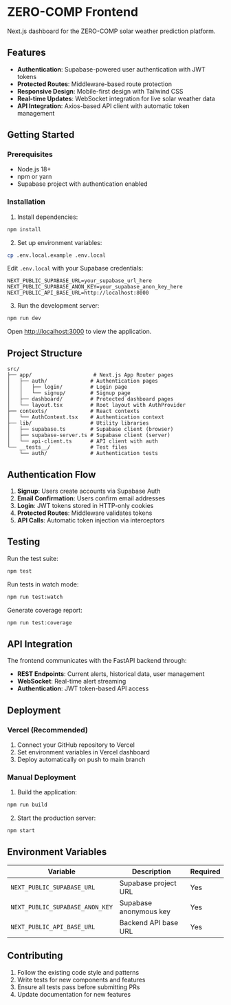 # ZERO-COMP Frontend

Next.js dashboard for the ZERO-COMP solar weather prediction platform.

## Features

- **Authentication**: Supabase-powered user authentication with JWT tokens
- **Protected Routes**: Middleware-based route protection
- **Responsive Design**: Mobile-first design with Tailwind CSS
- **Real-time Updates**: WebSocket integration for live solar weather data
- **API Integration**: Axios-based API client with automatic token management

## Getting Started

### Prerequisites

- Node.js 18+ 
- npm or yarn
- Supabase project with authentication enabled

### Installation

1. Install dependencies:
```bash
npm install
```

2. Set up environment variables:
```bash
cp .env.local.example .env.local
```

Edit `.env.local` with your Supabase credentials:
```
NEXT_PUBLIC_SUPABASE_URL=your_supabase_url_here
NEXT_PUBLIC_SUPABASE_ANON_KEY=your_supabase_anon_key_here
NEXT_PUBLIC_API_BASE_URL=http://localhost:8000
```

3. Run the development server:
```bash
npm run dev
```

Open [http://localhost:3000](http://localhost:3000) to view the application.

## Project Structure

```
src/
├── app/                    # Next.js App Router pages
│   ├── auth/              # Authentication pages
│   │   ├── login/         # Login page
│   │   └── signup/        # Signup page
│   ├── dashboard/         # Protected dashboard pages
│   └── layout.tsx         # Root layout with AuthProvider
├── contexts/              # React contexts
│   └── AuthContext.tsx    # Authentication context
├── lib/                   # Utility libraries
│   ├── supabase.ts        # Supabase client (browser)
│   ├── supabase-server.ts # Supabase client (server)
│   └── api-client.ts      # API client with auth
└── __tests__/             # Test files
    └── auth/              # Authentication tests
```

## Authentication Flow

1. **Signup**: Users create accounts via Supabase Auth
2. **Email Confirmation**: Users confirm email addresses
3. **Login**: JWT tokens stored in HTTP-only cookies
4. **Protected Routes**: Middleware validates tokens
5. **API Calls**: Automatic token injection via interceptors

## Testing

Run the test suite:
```bash
npm test
```

Run tests in watch mode:
```bash
npm run test:watch
```

Generate coverage report:
```bash
npm run test:coverage
```

## API Integration

The frontend communicates with the FastAPI backend through:

- **REST Endpoints**: Current alerts, historical data, user management
- **WebSocket**: Real-time alert streaming
- **Authentication**: JWT token-based API access

## Deployment

### Vercel (Recommended)

1. Connect your GitHub repository to Vercel
2. Set environment variables in Vercel dashboard
3. Deploy automatically on push to main branch

### Manual Deployment

1. Build the application:
```bash
npm run build
```

2. Start the production server:
```bash
npm start
```

## Environment Variables

| Variable | Description | Required |
|----------|-------------|----------|
| `NEXT_PUBLIC_SUPABASE_URL` | Supabase project URL | Yes |
| `NEXT_PUBLIC_SUPABASE_ANON_KEY` | Supabase anonymous key | Yes |
| `NEXT_PUBLIC_API_BASE_URL` | Backend API base URL | Yes |

## Contributing

1. Follow the existing code style and patterns
2. Write tests for new components and features
3. Ensure all tests pass before submitting PRs
4. Update documentation for new features
